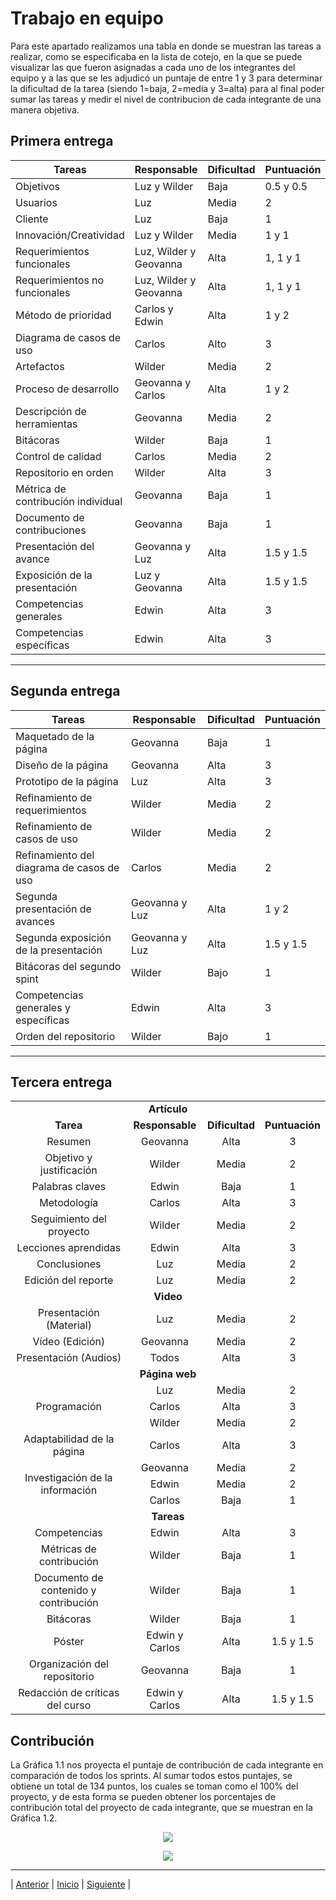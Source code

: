 # Trabajo en equipo

Para este apartado realizamos una tabla en donde se muestran las tareas a realizar, como se especificaba en la lista de cotejo, en la que se puede visualizar las que fueron asignadas a cada uno de los integrantes del equipo y a las que se les adjudicó un puntaje de entre 1 y 3 para determinar la dificultad de la tarea (siendo 1=baja, 2=media y 3=alta) para al final poder sumar las tareas y medir el nivel de contribucion de cada integrante de una manera objetiva.

## Primera entrega

|    Tareas    |    Responsable    |   Dificultad   | Puntuación | 
|--------------|-------------------|----------------|------------|
|   Objetivos  | Luz y Wilder      |   Baja         |0.5 y 0.5   |
|   Usuarios   | Luz               |   Media        |   2        |
|   Cliente    | Luz               |   Baja         |    1       |
|Innovación/Creatividad | Luz y Wilder|  Media       |1 y 1      |
|Requerimientos funcionales | Luz, Wilder y Geovanna |  Alta| 1, 1 y 1|
| Requerimientos no funcionales | Luz, Wilder y Geovanna | Alta | 1, 1 y 1 |
|Método de prioridad | Carlos y Edwin | Alta |1 y 2|
|Diagrama de casos de uso | Carlos | Alto | 3 |
| Artefactos| Wilder | Media | 2| 
| Proceso de desarrollo | Geovanna y Carlos | Alta | 1 y 2 |
| Descripción de herramientas | Geovanna | Media | 2 |
| Bitácoras | Wilder | Baja | 1 |
| Control de calidad | Carlos | Media | 2 |
| Repositorio en orden | Wilder | Alta | 3 |
| Métrica de contribución individual | Geovanna | Baja | 1 |
| Documento de contribuciones | Geovanna | Baja | 1 |
| Presentación del avance | Geovanna y Luz | Alta | 1.5 y 1.5 |
| Exposición de la presentación | Luz y Geovanna | Alta | 1.5 y 1.5 |
| Competencias generales | Edwin | Alta | 3 |
| Competencias específicas | Edwin | Alta | 3 |

***
## Segunda entrega
|    Tareas    |    Responsable    |   Dificultad   | Puntuación | 
|--------------|-------------------|----------------|------------|
| Maquetado de la página | Geovanna| Baja | 1 |
| Diseño de la página | Geovanna | Alta | 3 | 
| Prototipo de la página | Luz | Alta | 3 |
| Refinamiento de requerimientos | Wilder | Media | 2 |
|Refinamiento de casos de uso| Wilder| Media | 2 |
| Refinamiento del diagrama de casos de uso| Carlos| Media| 2|
| Segunda presentación de avances | Geovanna y Luz| Alta | 1 y 2|
|Segunda exposición de la presentación| Geovanna y Luz| Alta| 1.5 y 1.5|
|Bitácoras del segundo spint| Wilder|Bajo| 1|
|Competencias generales y específicas|Edwin|Alta|3|
|Orden del repositorio|Wilder |Bajo|1|

***

## Tercera entrega

<!DOCTYPE html>
<html>
<body>
<table>
	<tr>
		<td colspan="4" align="center"><b>Artículo<b></td>
	</tr>
	<tr>
		<td align="center"><b>Tarea</b></td>
		<td align="center"><b>Responsable</b></td>
		<td align="center"><b>Dificultad</b></td>
		<td align="center"><b>Puntuación</b></td>
	</tr>
	<tr>	
		<td align="center">Resumen</td>
		<td align="center">Geovanna</td>
		<td align="center">Alta</td>
		<td align="center">3</td>
	</tr>
	<tr>	
		<td align="center">Objetivo y justificación </td>
		<td align="center">Wilder</td>
		<td align="center">Media</td>
		<td align="center">2</td>
	</tr>
	<tr>	
		<td align="center">Palabras claves</td>
		<td align="center">Edwin</td>
		<td align="center">Baja</td>
		<td align="center">1</td>
	</tr>
	<tr>	
		<td align="center">Metodología</td>    
		<td align="center">Carlos</td>
		<td align="center">Alta</td>
		<td align="center">3</td>
	</tr>
	<tr>	
		<td align="center">Seguimiento del proyecto</td>
		<td align="center">Wilder</td>
		<td align="center">Media</td>
		<td align="center">2</td>
	</tr>
	<tr>	
		<td align="center">Lecciones aprendidas</td>
		<td align="center">Edwin</td>
		<td align="center">Alta</td>
		<td align="center">3</td>
	</tr>
	<tr>	
		<td align="center">Conclusiones</td>
		<td align="center">Luz</td>
		<td align="center">Media</td>
		<td align="center">2</td>
	</tr>
	<tr>	
		<td align="center">Edición del reporte</td>
		<td align="center">Luz</td>
		<td align="center">Media</td>
		<td align="center">2</td>
	</tr>
	<tr>	
		<td colspan="4" align="center"><b>Video</b></td>
	</tr>
	<tr>
		<td align="center">Presentación (Material)</td>
		<td align="center">Luz</td>
		<td align="center">Media</td>
		<td align="center">2</td>
	</tr>
	<tr>	
		<td align="center">Vídeo (Edición)</td>
		<td align="center">Geovanna</td>
		<td align="center">Media</td>
		<td align="center">2</td>
	</tr>
	<tr>	
		<td align="center">Presentación (Audios) </td>
		<td align="center">Todos</td>
		<td align="center">Alta</td>
		<td align="center">3</td>
	</tr>
	<tr>	
		<td colspan="4" align="center"><b>Página web</b></td>
	</tr>
	<tr>	
		<td align="center" rowspan="3">Programación</td>
		<td align="center">Luz</td>
		<td align="center">Media</td>
		<td align="center">2</td>
	</tr>
	<tr>	
		<td align="center">Carlos</td>
		<td align="center">Alta</td>
		<td align="center">3</td>
	</tr>
	<tr>
		<td align="center">Wilder</td>
		<td align="center">Media</td>
		<td align="center">2</td>
	</tr>
	<tr>	
		<td align="center">Adaptabilidad de la página</td>
		<td align="center">Carlos</td>
		<td align="center">Alta</td>
		<td align="center">3</td>
	</tr>
	<tr>	
		<td align="center" rowspan="3">Investigación de la información</td>
		<td align="center">Geovanna</td>
		<td align="center">Media</td>
		<td align="center">2</td>
	</tr>
	<tr>	
		<td align="center">Edwin</td>
		<td align="center">Media</td>
		<td align="center">2</td>
	</tr>
	<tr>
		<td align="center">Carlos</td>
		<td align="center">Baja</td>
		<td align="center">1</td>
	</tr>
	<tr>	
		<td colspan="4" align="center"><b>Tareas</b></td>
	</tr>
	<tr>
		<td align="center">Competencias</td>
		<td align="center">Edwin</td>
		<td align="center">Alta</td>
		<td align="center">3</td>
	</tr>
	<tr>
		<td align="center">Métricas de contribución</td>
		<td align="center">Wilder</td>
		<td align="center">Baja</td>
		<td align="center">1</td>
	</tr>
	<tr>
		<td align="center">Documento de contenido y
contribución</td>
		<td align="center">Wilder</td>
		<td align="center">Baja</td>
		<td align="center">1</td>
	</tr>
	<tr>
		<td align="center">Bitácoras</td>
		<td align="center">Wilder</td>
		<td align="center">Baja</td>
		<td align="center">1</td>
	</tr>
	<tr>
		<td align="center">Póster</td>
		<td align="center">Edwin y Carlos</td>
		<td align="center">Alta</td>
		<td align="center">1.5 y 1.5</td>
	</tr>
	<tr>
		<td align="center">Organización del repositorio</td>
		<td align="center">Geovanna</td>
		<td align="center">Baja</td>
		<td align="center">1</td>
	</tr>
	<tr>
		<td align="center">Redacción de críticas del curso</td>
		<td align="center">Edwin y Carlos</td>
		<td align="center">Alta</td>
		<td align="center">1.5 y 1.5</td>
	</tr>
</table>
</body>
</html>

## Contribución

La Gráfica 1.1 nos proyecta el puntaje de contribución de cada integrante en comparación de todos los sprints. Al sumar todos estos puntajes, se obtiene un total de 134 puntos, los cuales se toman como el 100% del proyecto, y de esta forma se pueden obtener los porcentajes de contribución total del proyecto de cada integrante, que se muestran en la Gráfica 1.2.

<p align="center">
  <img src="https://github.com/Geovanna-med/Enterate/blob/main/Im%C3%A1genes/Comparativa.png">
</p>

<p align="center">
  <img src="https://github.com/Geovanna-med/Enterate/blob/main/Im%C3%A1genes/Porcentajes.png">
</p>

***
| [Anterior](https://github.com/Geovanna-med/Enterate/blob/main/Documentos/Proceso%20de%20trabajo.md "Anterior") 
| [Inicio](https://github.com/Geovanna-med/Enterate "Inicio") 
| [Siguiente](https://github.com/Geovanna-med/Enterate/blob/main/Documentos/Competencias.md "Siguiente") |
